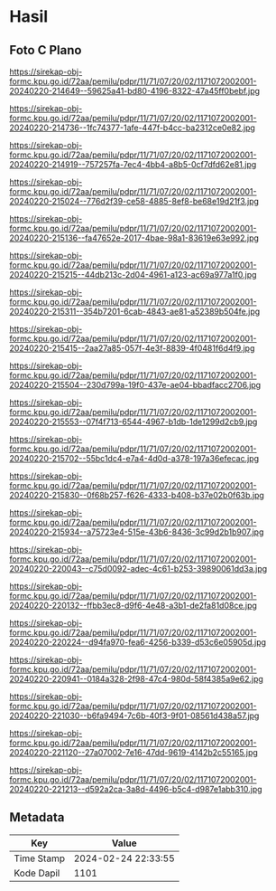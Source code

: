 # Hasil

## Foto C Plano

https://sirekap-obj-formc.kpu.go.id/72aa/pemilu/pdpr/11/71/07/20/02/1171072002001-20240220-214649--59625a41-bd80-4196-8322-47a45ff0bebf.jpg

https://sirekap-obj-formc.kpu.go.id/72aa/pemilu/pdpr/11/71/07/20/02/1171072002001-20240220-214736--1fc74377-1afe-447f-b4cc-ba2312ce0e82.jpg

https://sirekap-obj-formc.kpu.go.id/72aa/pemilu/pdpr/11/71/07/20/02/1171072002001-20240220-214919--757257fa-7ec4-4bb4-a8b5-0cf7dfd62e81.jpg

https://sirekap-obj-formc.kpu.go.id/72aa/pemilu/pdpr/11/71/07/20/02/1171072002001-20240220-215024--776d2f39-ce58-4885-8ef8-be68e19d21f3.jpg

https://sirekap-obj-formc.kpu.go.id/72aa/pemilu/pdpr/11/71/07/20/02/1171072002001-20240220-215136--fa47652e-2017-4bae-98a1-83619e63e992.jpg

https://sirekap-obj-formc.kpu.go.id/72aa/pemilu/pdpr/11/71/07/20/02/1171072002001-20240220-215215--44db213c-2d04-4961-a123-ac69a977a1f0.jpg

https://sirekap-obj-formc.kpu.go.id/72aa/pemilu/pdpr/11/71/07/20/02/1171072002001-20240220-215311--354b7201-6cab-4843-ae81-a52389b504fe.jpg

https://sirekap-obj-formc.kpu.go.id/72aa/pemilu/pdpr/11/71/07/20/02/1171072002001-20240220-215415--2aa27a85-057f-4e3f-8839-4f0481f6d4f9.jpg

https://sirekap-obj-formc.kpu.go.id/72aa/pemilu/pdpr/11/71/07/20/02/1171072002001-20240220-215504--230d799a-19f0-437e-ae04-bbadfacc2706.jpg

https://sirekap-obj-formc.kpu.go.id/72aa/pemilu/pdpr/11/71/07/20/02/1171072002001-20240220-215553--07f4f713-6544-4967-b1db-1de1299d2cb9.jpg

https://sirekap-obj-formc.kpu.go.id/72aa/pemilu/pdpr/11/71/07/20/02/1171072002001-20240220-215702--55bc1dc4-e7a4-4d0d-a378-197a36efecac.jpg

https://sirekap-obj-formc.kpu.go.id/72aa/pemilu/pdpr/11/71/07/20/02/1171072002001-20240220-215830--0f68b257-f626-4333-b408-b37e02b0f63b.jpg

https://sirekap-obj-formc.kpu.go.id/72aa/pemilu/pdpr/11/71/07/20/02/1171072002001-20240220-215934--a75723e4-515e-43b6-8436-3c99d2b1b907.jpg

https://sirekap-obj-formc.kpu.go.id/72aa/pemilu/pdpr/11/71/07/20/02/1171072002001-20240220-220043--c75d0092-adec-4c61-b253-39890061dd3a.jpg

https://sirekap-obj-formc.kpu.go.id/72aa/pemilu/pdpr/11/71/07/20/02/1171072002001-20240220-220132--ffbb3ec8-d9f6-4e48-a3b1-de2fa81d08ce.jpg

https://sirekap-obj-formc.kpu.go.id/72aa/pemilu/pdpr/11/71/07/20/02/1171072002001-20240220-220224--d94fa970-fea6-4256-b339-d53c6e05905d.jpg

https://sirekap-obj-formc.kpu.go.id/72aa/pemilu/pdpr/11/71/07/20/02/1171072002001-20240220-220941--0184a328-2f98-47c4-980d-58f4385a9e62.jpg

https://sirekap-obj-formc.kpu.go.id/72aa/pemilu/pdpr/11/71/07/20/02/1171072002001-20240220-221030--b6fa9494-7c6b-40f3-9f01-08561d438a57.jpg

https://sirekap-obj-formc.kpu.go.id/72aa/pemilu/pdpr/11/71/07/20/02/1171072002001-20240220-221120--27a07002-7e16-47dd-9619-4142b2c55165.jpg

https://sirekap-obj-formc.kpu.go.id/72aa/pemilu/pdpr/11/71/07/20/02/1171072002001-20240220-221213--d592a2ca-3a8d-4496-b5c4-d987e1abb310.jpg


## Metadata

| Key        | Value               |
| ---------- | ------------------- |
| Time Stamp | 2024-02-24 22:33:55 |
| Kode Dapil | 1101                |



